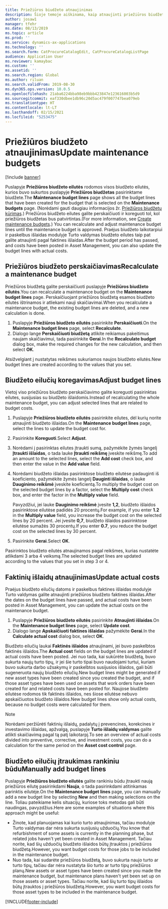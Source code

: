 ```yaml
---
title: Priežiūros biudžeto atnaujinimas
description: Šioje temoje aiškinama, kaip atnaujinti priežiūros biudžetą modulyje Turto valdymas.
author: josaw1
manager: tfehr
ms.date: 08/13/2019
ms.topic: article
ms.prod: ''
ms.service: dynamics-ax-applications
ms.technology: ''
ms.search.form: CatProcureCatalogEdit, CatProcureCatalogListPage
audience: Application User
ms.reviewer: kamaybac
ms.custom: ''
ms.assetid: ''
ms.search.region: Global
ms.author: riluan
ms.search.validFrom: 2019-08-30
ms.dyn365.ops.version: 10.0.5
ms.openlocfilehash: 21aba6224bba98eb9bbb423847e123616003b5d9
ms.sourcegitcommit: eaf330dbee1db96c20d5ac479f007747bea079eb
ms.translationtype: HT
ms.contentlocale: lt-LT
ms.lasthandoff: 02/15/2021
ms.locfileid: "5253475"
---
```

# <a name="update-maintenance-budgets"></a><span data-ttu-id="024b0-103">Priežiūros biudžeto atnaujinimas</span><span class="sxs-lookup"><span data-stu-id="024b0-103">Update maintenance budgets</span></span>

[!include [banner](../../includes/banner.md)]

 

<span data-ttu-id="024b0-104">Puslapyje **Priežiūros biudžeto eilutės** rodomos visos biudžeto eilutės, kurios buvo sukurtos puslapyje **Priežiūros biudžetas** pasirinktame biudžete.</span><span class="sxs-lookup"><span data-stu-id="024b0-104">The **Maintenance budget lines** page shows all the budget lines that have been created for the budget that is selected on the **Maintenance budgets** page.</span></span> <span data-ttu-id="024b0-105">(Norėdami gauti daugiau informacijos žr. [Priežiūros biudžetų kūrimas](create-maintenance-budget.md).) Priežiūros biudžeto eilutes galite perskaičiuoti ir koreguoti tol, kol priežiūros biudžetas bus patvirtintas.</span><span class="sxs-lookup"><span data-stu-id="024b0-105">(For more information, see [Create maintenance budgets](create-maintenance-budget.md).) You can recalculate and adjust maintenance budget lines until the maintenance budget is approved.</span></span> <span data-ttu-id="024b0-106">Praėjus biudžeto laikotarpiui ir paskelbus išlaidas modulyje Turto valdymas biudžeto eilutes taip pat galite atnaujinti pagal faktines išlaidas.</span><span class="sxs-lookup"><span data-stu-id="024b0-106">After the budget period has passed, and costs have been posted in Asset Management, you can also update the budget lines with actual costs.</span></span>

## <a name="recalculate-a-maintenance-budget"></a><span data-ttu-id="024b0-107">Priežiūros biudžeto perskaičiavimas</span><span class="sxs-lookup"><span data-stu-id="024b0-107">Recalculate a maintenance budget</span></span>

<span data-ttu-id="024b0-108">Priežiūros biudžetą galite perskaičiuoti puslapyje **Priežiūros biudžeto eilutės**.</span><span class="sxs-lookup"><span data-stu-id="024b0-108">You can recalculate a maintenance budget on the **Maintenance budget lines** page.</span></span> <span data-ttu-id="024b0-109">Perskaičiuojant priežiūros biudžetą esamos biudžeto eilutės ištrinamos ir atliekami nauji skaičiavimai.</span><span class="sxs-lookup"><span data-stu-id="024b0-109">When you recalculate a maintenance budget, the existing budget lines are deleted, and a new calculation is done.</span></span>

1. <span data-ttu-id="024b0-110">Puslapyje **Priežiūros biudžeto eilutės** pasirinkite **Perskaičiuoti**.</span><span class="sxs-lookup"><span data-stu-id="024b0-110">On the **Maintenance budget lines** page, select **Recalculate**.</span></span>
2. <span data-ttu-id="024b0-111">Dialogo lange **Perskaičiuoti biudžetą** atlikite reikiamus pakeitimus naujam skaičiavimui, tada pasirinkite **Gerai**.</span><span class="sxs-lookup"><span data-stu-id="024b0-111">In the **Recalculate budget** dialog box, make the required changes for the new calculation, and then select **OK**.</span></span>

<span data-ttu-id="024b0-112">Atsižvelgiant į nustatytas reikšmes sukuriamos naujos biudžeto eilutės.</span><span class="sxs-lookup"><span data-stu-id="024b0-112">New budget lines are created according to the values that you set.</span></span>

## <a name="adjust-budget-lines"></a><span data-ttu-id="024b0-113">Biudžeto eilučių koregavimas</span><span class="sxs-lookup"><span data-stu-id="024b0-113">Adjust budget lines</span></span>

<span data-ttu-id="024b0-114">Vietoj viso priežiūros biudžeto perskaičiavimo galite koreguoti pasirinktas eilutes, susijusias su biudžeto išlaidomis.</span><span class="sxs-lookup"><span data-stu-id="024b0-114">Instead of recalculating the whole maintenance budget, you can adjust selected lines that are related to budget costs.</span></span>

1. <span data-ttu-id="024b0-115">Puslapyje **Priežiūros biudžeto eilutės** pasirinkite eilutes, dėl kurių norite atnaujinti biudžeto išlaidas.</span><span class="sxs-lookup"><span data-stu-id="024b0-115">On the **Maintenance budget lines** page, select the lines to update the budget cost for.</span></span>
2. <span data-ttu-id="024b0-116">Pasirinkite **Koreguoti**.</span><span class="sxs-lookup"><span data-stu-id="024b0-116">Select **Adjust**.</span></span>
3. <span data-ttu-id="024b0-117">Norėdami į pasirinktas eilutes įtraukti sumą, pažymėkite žymės langelį **Įtraukti išlaidas**, o tada lauke **Įtraukti reikšmę** įveskite reikšmę.</span><span class="sxs-lookup"><span data-stu-id="024b0-117">To add an amount to the selected lines, select the **Add cost** check box, and then enter the value in the **Add value** field.</span></span>
4. <span data-ttu-id="024b0-118">Norėdami biudžeto išlaidas pasirinktose biudžeto eilutėse padauginti iš koeficiento, pažymėkite žymės langelį **Dauginti išlaidas**, o lauke **Dauginimo reikšmė** įveskite koeficientą.</span><span class="sxs-lookup"><span data-stu-id="024b0-118">To multiply the budget cost on the selected budget lines by a factor, select the **Multiply cost** check box, and enter the factor in the **Multiply value** field.</span></span>

    <span data-ttu-id="024b0-119">Pavyzdžiui, jei lauke **Dauginimo reikšmė** įvesite **1,2**, biudžeto išlaidos pasirinktose eilutėse padidės 20 procentų.</span><span class="sxs-lookup"><span data-stu-id="024b0-119">For example, if you enter **1.2** in the **Multiply value** field, you increase the budget cost on the selected lines by 20 percent.</span></span> <span data-ttu-id="024b0-120">Jei įvesite **0,7**, biudžeto išlaidos pasirinktose eilutėse sumažės 30 procentų.</span><span class="sxs-lookup"><span data-stu-id="024b0-120">If you enter **0.7**, you reduce the budget cost on the selected lines by 30 percent.</span></span>

5. <span data-ttu-id="024b0-121">Pasirinkite **Gerai**.</span><span class="sxs-lookup"><span data-stu-id="024b0-121">Select **OK**.</span></span>

<span data-ttu-id="024b0-122">Pasirinktos biudžeto eilutės atnaujinamos pagal reikšmes, kurias nustatėte atlikdami 3 arba 4 veiksmą.</span><span class="sxs-lookup"><span data-stu-id="024b0-122">The selected budget lines are updated according to the values that you set in step 3 or 4.</span></span>

## <a name="update-actual-costs"></a><span data-ttu-id="024b0-123">Faktinių išlaidų atnaujinimas</span><span class="sxs-lookup"><span data-stu-id="024b0-123">Update actual costs</span></span>

<span data-ttu-id="024b0-124">Praėjus biudžeto eilučių datoms ir paskelbus faktines išlaidas modulyje Turto valdymas galite atnaujinti priežiūros biudžeto faktines išlaidas.</span><span class="sxs-lookup"><span data-stu-id="024b0-124">After the dates on the budget lines have passed, and actual costs have been posted in Asset Management, you can update the actual costs on the maintenance budget.</span></span>

1. <span data-ttu-id="024b0-125">Puslapyje **Priežiūros biudžeto eilutės** pasirinkite **Atnaujinti išlaidas**.</span><span class="sxs-lookup"><span data-stu-id="024b0-125">On the **Maintenance budget lines** page, select **Update cost**.</span></span>
2. <span data-ttu-id="024b0-126">Dialogo lange **Apskaičiuoti faktines išlaidas** pažymėkite **Gerai**.</span><span class="sxs-lookup"><span data-stu-id="024b0-126">In the **Calculate actual cost** dialog box, select **OK**.</span></span>

<span data-ttu-id="024b0-127">Biudžeto eilučių laukai **Faktinės išlaidos** atnaujinami, jei buvo paskelbtos faktinės išlaidos.</span><span class="sxs-lookup"><span data-stu-id="024b0-127">The **Actual cost** fields on the budget lines are updated if actual costs have been posted.</span></span> <span data-ttu-id="024b0-128">Jei nuo tada, kai sukūrėte biudžetą, buvo sukurta naujų turto tipų, ir jei šie turto tipai buvo naudojami turtui, kuriam buvo sukurta darbo užsakymų ir paskelbtos susijusios išlaidos, gali būti sugeneruota naujų biudžeto eilučių.</span><span class="sxs-lookup"><span data-stu-id="024b0-128">New budget lines might be generated if new asset types have been created since you created the budget, and if those asset types have been used on assets that work orders have been created for and related costs have been posted for.</span></span> <span data-ttu-id="024b0-129">Naujose biudžeto eilutėse rodomos tik faktinės išlaidos, nes šiose eilutėse nebuvo apskaičiuotos biudžeto išlaidos.</span><span class="sxs-lookup"><span data-stu-id="024b0-129">New budget lines show only actual costs, because no budget costs were calculated for them.</span></span>

> [!NOTE]
> <span data-ttu-id="024b0-130">Norėdami peržiūrėti faktinių išlaidų, padalytų į prevencines, korekcines ir investavimo išlaidas, apžvalgą, puslapyje **Turto išlaidų valdymas** galite atlikti skaičiavimą pagal tą patį laikotarpį.</span><span class="sxs-lookup"><span data-stu-id="024b0-130">To see an overview of actual costs divided into preventive, corrective, and investment costs, you can do a calculation for the same period on the **Asset cost control** page.</span></span> 

## <a name="manually-add-budget-lines"></a><span data-ttu-id="024b0-131">Biudžeto eilučių įtraukimas rankiniu būdu</span><span class="sxs-lookup"><span data-stu-id="024b0-131">Manually add budget lines</span></span>

<span data-ttu-id="024b0-132">Puslapyje **Priežiūros biudžeto eilutės** galite rankiniu būdu įtraukti naują priežiūros eilutę pasirinkdami **Nauja**, o tada pasirinkdami atitinkamas parinktis eilutėje.</span><span class="sxs-lookup"><span data-stu-id="024b0-132">On the **Maintenance budget lines** page, you can manually add a new budget line by selecting **New** and then making selections on the line.</span></span> <span data-ttu-id="024b0-133">Toliau pateikiame kelis situacijų, kuriose toks metodas gali būti naudingas, pavyzdžius.</span><span class="sxs-lookup"><span data-stu-id="024b0-133">Here are some examples of situations where this approach might be useful:</span></span>

- <span data-ttu-id="024b0-134">Žinote, kad planuojamas kai kurio turto atnaujinimas, tačiau modulyje Turto valdymas dar nėra sukurta susijusių užduočių.</span><span class="sxs-lookup"><span data-stu-id="024b0-134">You know that refurbishment of some assets is currently in the planning phase, but related jobs haven't yet been created in Asset Management.</span></span> <span data-ttu-id="024b0-135">Tačiau norite, kad šių užduočių biudžeto išlaidos būtų įtrauktos į priežiūros biudžetą.</span><span class="sxs-lookup"><span data-stu-id="024b0-135">However, you want budget costs for those jobs to be included in the maintenance budget.</span></span>
- <span data-ttu-id="024b0-136">Nuo tada, kai sudarėte priežiūros biudžetą, buvo sukurta naujo turto ar turto tipų, tačiau dar nėra nustatyta šio turto ar turto tipų priežiūros planų.</span><span class="sxs-lookup"><span data-stu-id="024b0-136">New assets or asset types have been created since you made the maintenance budget, but maintenance plans haven't yet been set up on those assets or asset types.</span></span> <span data-ttu-id="024b0-137">Tačiau norite, kad šių turto tipų išlaidos būtų įtrauktos į priežiūros biudžetą.</span><span class="sxs-lookup"><span data-stu-id="024b0-137">However, you want budget costs for those asset types to be included in the maintenance budget.</span></span>


[!INCLUDE[footer-include](../../../includes/footer-banner.md)]